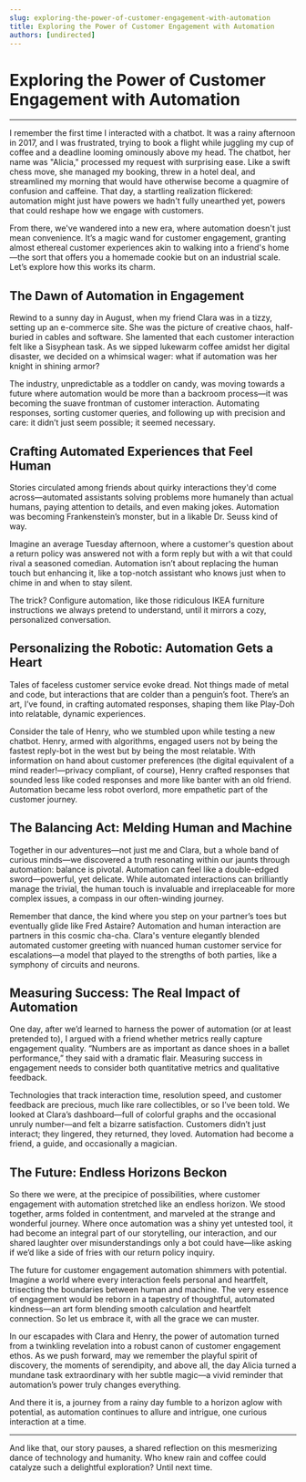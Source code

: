 ```yaml
---
slug: exploring-the-power-of-customer-engagement-with-automation
title: Exploring the Power of Customer Engagement with Automation
authors: [undirected]
---
```



# Exploring the Power of Customer Engagement with Automation

---

I remember the first time I interacted with a chatbot. It was a rainy afternoon in 2017, and I was frustrated, trying to book a flight while juggling my cup of coffee and a deadline looming ominously above my head. The chatbot, her name was "Alicia," processed my request with surprising ease. Like a swift chess move, she managed my booking, threw in a hotel deal, and streamlined my morning that would have otherwise become a quagmire of confusion and caffeine. That day, a startling realization flickered: automation might just have powers we hadn't fully unearthed yet, powers that could reshape how we engage with customers.

From there, we've wandered into a new era, where automation doesn't just mean convenience. It’s a magic wand for customer engagement, granting almost ethereal customer experiences akin to walking into a friend's home—the sort that offers you a homemade cookie but on an industrial scale. Let’s explore how this works its charm.

## The Dawn of Automation in Engagement

Rewind to a sunny day in August, when my friend Clara was in a tizzy, setting up an e-commerce site. She was the picture of creative chaos, half-buried in cables and software. She lamented that each customer interaction felt like a Sisyphean task. As we sipped lukewarm coffee amidst her digital disaster, we decided on a whimsical wager: what if automation was her knight in shining armor?

The industry, unpredictable as a toddler on candy, was moving towards a future where automation would be more than a backroom process—it was becoming the suave frontman of customer interaction. Automating responses, sorting customer queries, and following up with precision and care: it didn’t just seem possible; it seemed necessary.

## Crafting Automated Experiences that Feel Human

Stories circulated among friends about quirky interactions they'd come across—automated assistants solving problems more humanely than actual humans, paying attention to details, and even making jokes. Automation was becoming Frankenstein’s monster, but in a likable Dr. Seuss kind of way. 

Imagine an average Tuesday afternoon, where a customer's question about a return policy was answered not with a form reply but with a wit that could rival a seasoned comedian. Automation isn’t about replacing the human touch but enhancing it, like a top-notch assistant who knows just when to chime in and when to stay silent.

The trick? Configure automation, like those ridiculous IKEA furniture instructions we always pretend to understand, until it mirrors a cozy, personalized conversation.

## Personalizing the Robotic: Automation Gets a Heart

Tales of faceless customer service evoke dread. Not things made of metal and code, but interactions that are colder than a penguin’s foot. There’s an art, I’ve found, in crafting automated responses, shaping them like Play-Doh into relatable, dynamic experiences. 

Consider the tale of Henry, who we stumbled upon while testing a new chatbot. Henry, armed with algorithms, engaged users not by being the fastest reply-bot in the west but by being the most relatable. With information on hand about customer preferences (the digital equivalent of a mind reader!—privacy compliant, of course), Henry crafted responses that sounded less like coded responses and more like banter with an old friend. Automation became less robot overlord, more empathetic part of the customer journey.

## The Balancing Act: Melding Human and Machine

Together in our adventures—not just me and Clara, but a whole band of curious minds—we discovered a truth resonating within our jaunts through automation: balance is pivotal. Automation can feel like a double-edged sword—powerful, yet delicate. While automated interactions can brilliantly manage the trivial, the human touch is invaluable and irreplaceable for more complex issues, a compass in our often-winding journey. 

Remember that dance, the kind where you step on your partner’s toes but eventually glide like Fred Astaire? Automation and human interaction are partners in this cosmic cha-cha. Clara's venture elegantly blended automated customer greeting with nuanced human customer service for escalations—a model that played to the strengths of both parties, like a symphony of circuits and neurons.

## Measuring Success: The Real Impact of Automation

One day, after we’d learned to harness the power of automation (or at least pretended to), I argued with a friend whether metrics really capture engagement quality. “Numbers are as important as dance shoes in a ballet performance,” they said with a dramatic flair. Measuring success in engagement needs to consider both quantitative metrics and qualitative feedback. 

Technologies that track interaction time, resolution speed, and customer feedback are precious, much like rare collectibles, or so I’ve been told. We looked at Clara’s dashboard—full of colorful graphs and the occasional unruly number—and felt a bizarre satisfaction. Customers didn’t just interact; they lingered, they returned, they loved. Automation had become a friend, a guide, and occasionally a magician.

## The Future: Endless Horizons Beckon

So there we were, at the precipice of possibilities, where customer engagement with automation stretched like an endless horizon. We stood together, arms folded in contentment, and marveled at the strange and wonderful journey. Where once automation was a shiny yet untested tool, it had become an integral part of our storytelling, our interaction, and our shared laughter over misunderstandings only a bot could have—like asking if we’d like a side of fries with our return policy inquiry.

The future for customer engagement automation shimmers with potential. Imagine a world where every interaction feels personal and heartfelt, trisecting the boundaries between human and machine. The very essence of engagement would be reborn in a tapestry of thoughtful, automated kindness—an art form blending smooth calculation and heartfelt connection. So let us embrace it, with all the grace we can muster.

In our escapades with Clara and Henry, the power of automation turned from a twinkling revelation into a robust canon of customer engagement ethos. As we push forward, may we remember the playful spirit of discovery, the moments of serendipity, and above all, the day Alicia turned a mundane task extraordinary with her subtle magic—a vivid reminder that automation’s power truly changes everything. 

And there it is, a journey from a rainy day fumble to a horizon aglow with potential, as automation continues to allure and intrigue, one curious interaction at a time.

---

And like that, our story pauses, a shared reflection on this mesmerizing dance of technology and humanity. Who knew rain and coffee could catalyze such a delightful exploration? Until next time.  
